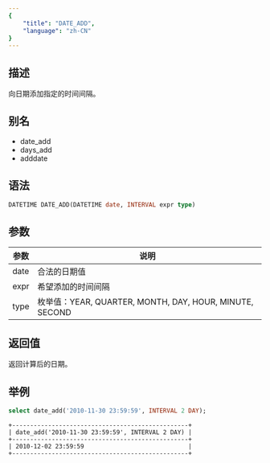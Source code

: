 ```yaml
---
{
    "title": "DATE_ADD",
    "language": "zh-CN"
}
---
```


<!-- 
Licensed to the Apache Software Foundation (ASF) under one
or more contributor license agreements.  See the NOTICE file
distributed with this work for additional information
regarding copyright ownership.  The ASF licenses this file
to you under the Apache License, Version 2.0 (the
"License"); you may not use this file except in compliance
with the License.  You may obtain a copy of the License at

  http://www.apache.org/licenses/LICENSE-2.0

Unless required by applicable law or agreed to in writing,
software distributed under the License is distributed on an
"AS IS" BASIS, WITHOUT WARRANTIES OR CONDITIONS OF ANY
KIND, either express or implied.  See the License for the
specific language governing permissions and limitations
under the License.
-->

## 描述

向日期添加指定的时间间隔。

## 别名

- date_add
- days_add
- adddate

## 语法

```sql
DATETIME DATE_ADD(DATETIME date, INTERVAL expr type)
```

## 参数

| 参数 | 说明 |
| -- | -- |
| date | 合法的日期值 |
| expr | 希望添加的时间间隔 |
| type | 枚举值：YEAR, QUARTER, MONTH, DAY, HOUR, MINUTE, SECOND |

## 返回值

返回计算后的日期。

## 举例

```sql
select date_add('2010-11-30 23:59:59', INTERVAL 2 DAY);
```

```text
+-------------------------------------------------+
| date_add('2010-11-30 23:59:59', INTERVAL 2 DAY) |
+-------------------------------------------------+
| 2010-12-02 23:59:59                             |
+-------------------------------------------------+
```